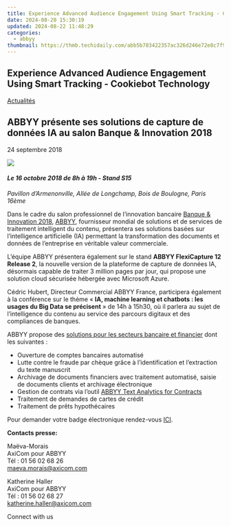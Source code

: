 ```yaml
---
title: Experience Advanced Audience Engagement Using Smart Tracking - Cookiebot Technology
date: 2024-08-20 15:30:19
updated: 2024-08-22 11:48:29
categories:
  - abbyy
thumbnail: https://thmb.techidaily.com/abb5b783422357ac326d246e72e8c7f9c8f3c9e301b0d6289c4da0aac55fb642.jpg
---
```


## Experience Advanced Audience Engagement Using Smart Tracking - Cookiebot Technology

[Actualités](https://tools.techidaily.com/abbyy/products/)

## ABBYY présente ses solutions de capture de données IA au salon Banque & Innovation 2018

24 septembre 2018

![](https://content.abbyy.com/-/media/project/abbyy/abbyy/branchtemplates/shutterstock_1272462163_1296-x-729.jpg?h=729&iar=0&w=1296)

#### _Le 16 octobre 2018 de 8h à 19h - Stand S15_ 
_Pavillon d’Armenonville, Allée de Longchamp, Bois de Boulogne, Paris 16ème_

  
Dans le cadre du salon professionnel de l’innovation bancaire [Banque & Innovation 2018](http://www.banqueetinnovation.com/demandez-votre-badge-2018/ "Banque et Innovation 2018"), [ABBYY](https://tools.techidaily.com/abbyy/products/), fournisseur mondial de solutions et de services de traitement intelligent du contenu, présentera ses solutions basées sur l’intelligence artificielle (IA) permettant la transformation des documents et données de l’entreprise en véritable valeur commerciale.

L’équipe ABBYY présentera également sur le stand **ABBYY FlexiCapture 12 Release 2**, la nouvelle version de la plateforme de capture de données IA, désormais capable de traiter 3 million pages par jour, qui propose une solution cloud sécurisée hébergée avec Microsoft Azure.

Cédric Hubert, Directeur Commercial ABBYY France, participera également à la conférence sur le thème « **IA, machine learning et chatbots : les usages du Big Data se précisent** » de 14h à 15h30, où il parlera au sujet de l’intelligence du contenu au service des parcours digitaux et des compliances de banques.

ABBYY propose des [solutions pour les secteurs bancaire et financier](https://tools.techidaily.com/abbyy/products/) dont les suivantes :

* Ouverture de comptes bancaires automatisé
* Lutte contre le fraude par chèque grâce à l’identification et l’extraction du texte manuscrit
* Archivage de documents financiers avec traitement automatisé, saisie de documents clients et archivage électronique
* Gestion de contrats via l’outil [ABBYY Text Analytics for Contracts](https://tools.techidaily.com/abbyy/products/)
* Traitement de demandes de cartes de crédit
* Traitement de prêts hypothécaires

Pour demander votre badge électronique rendez-vous [ICI](http://www.banqueetinnovation.com/demandez-votre-badge-2018/ "demandez votre badge électronique ici").

  
**Contacts presse:**

Maëva-Morais  
AxiCom pour ABBYY  
Tél : 01 56 02 68 26  
maeva.morais@axicom.com  
  
Katherine Haller  
AxiCom pour ABBYY  
Tél : 01 56 02 68 27  
katherine.haller@axicom.com  
  
Connect with us

<ins class="adsbygoogle"
     style="display:block"
     data-ad-format="autorelaxed"
     data-ad-client="ca-pub-7571918770474297"
     data-ad-slot="1223367746"></ins>



<ins class="adsbygoogle"
     style="display:block"
     data-ad-client="ca-pub-7571918770474297"
     data-ad-slot="8358498916"
     data-ad-format="auto"
     data-full-width-responsive="true"></ins>
